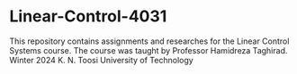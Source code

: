 # Linear-Control-4031
This repository contains assignments and researches for the Linear Control Systems course. The course was taught by Professor Hamidreza Taghirad. Winter 2024 K. N. Toosi University of Technology
